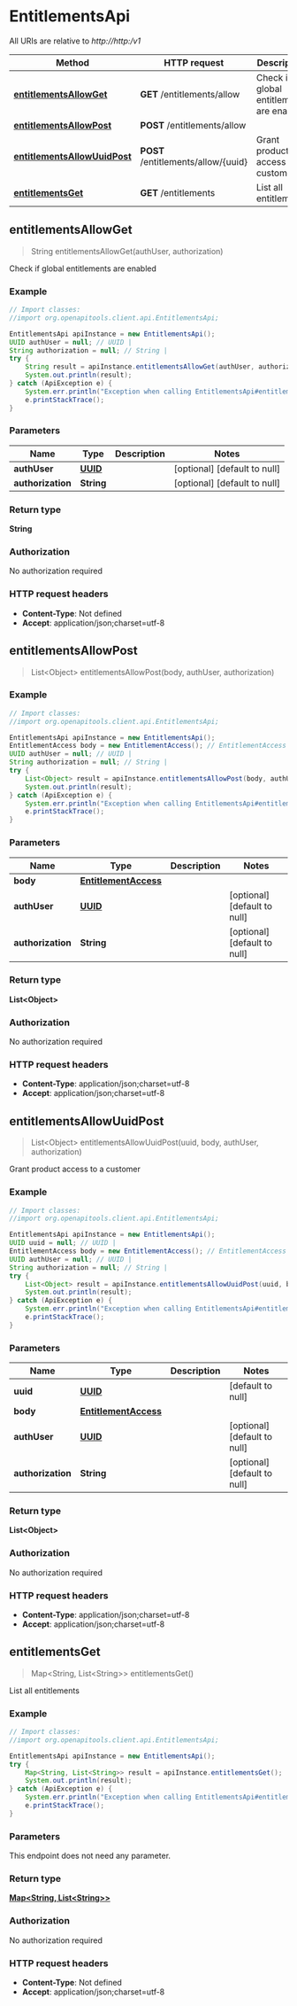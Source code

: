 # EntitlementsApi

All URIs are relative to *http://http:/v1*

Method | HTTP request | Description
------------- | ------------- | -------------
[**entitlementsAllowGet**](EntitlementsApi.md#entitlementsAllowGet) | **GET** /entitlements/allow | Check if global entitlements are enabled
[**entitlementsAllowPost**](EntitlementsApi.md#entitlementsAllowPost) | **POST** /entitlements/allow | 
[**entitlementsAllowUuidPost**](EntitlementsApi.md#entitlementsAllowUuidPost) | **POST** /entitlements/allow/{uuid} | Grant product access to a customer
[**entitlementsGet**](EntitlementsApi.md#entitlementsGet) | **GET** /entitlements | List all entitlements



## entitlementsAllowGet

> String entitlementsAllowGet(authUser, authorization)

Check if global entitlements are enabled

### Example

```java
// Import classes:
//import org.openapitools.client.api.EntitlementsApi;

EntitlementsApi apiInstance = new EntitlementsApi();
UUID authUser = null; // UUID | 
String authorization = null; // String | 
try {
    String result = apiInstance.entitlementsAllowGet(authUser, authorization);
    System.out.println(result);
} catch (ApiException e) {
    System.err.println("Exception when calling EntitlementsApi#entitlementsAllowGet");
    e.printStackTrace();
}
```

### Parameters


Name | Type | Description  | Notes
------------- | ------------- | ------------- | -------------
 **authUser** | [**UUID**](.md)|  | [optional] [default to null]
 **authorization** | **String**|  | [optional] [default to null]

### Return type

**String**

### Authorization

No authorization required

### HTTP request headers

- **Content-Type**: Not defined
- **Accept**: application/json;charset=utf-8


## entitlementsAllowPost

> List&lt;Object&gt; entitlementsAllowPost(body, authUser, authorization)



### Example

```java
// Import classes:
//import org.openapitools.client.api.EntitlementsApi;

EntitlementsApi apiInstance = new EntitlementsApi();
EntitlementAccess body = new EntitlementAccess(); // EntitlementAccess | 
UUID authUser = null; // UUID | 
String authorization = null; // String | 
try {
    List<Object> result = apiInstance.entitlementsAllowPost(body, authUser, authorization);
    System.out.println(result);
} catch (ApiException e) {
    System.err.println("Exception when calling EntitlementsApi#entitlementsAllowPost");
    e.printStackTrace();
}
```

### Parameters


Name | Type | Description  | Notes
------------- | ------------- | ------------- | -------------
 **body** | [**EntitlementAccess**](EntitlementAccess.md)|  |
 **authUser** | [**UUID**](.md)|  | [optional] [default to null]
 **authorization** | **String**|  | [optional] [default to null]

### Return type

**List&lt;Object&gt;**

### Authorization

No authorization required

### HTTP request headers

- **Content-Type**: application/json;charset=utf-8
- **Accept**: application/json;charset=utf-8


## entitlementsAllowUuidPost

> List&lt;Object&gt; entitlementsAllowUuidPost(uuid, body, authUser, authorization)

Grant product access to a customer

### Example

```java
// Import classes:
//import org.openapitools.client.api.EntitlementsApi;

EntitlementsApi apiInstance = new EntitlementsApi();
UUID uuid = null; // UUID | 
EntitlementAccess body = new EntitlementAccess(); // EntitlementAccess | 
UUID authUser = null; // UUID | 
String authorization = null; // String | 
try {
    List<Object> result = apiInstance.entitlementsAllowUuidPost(uuid, body, authUser, authorization);
    System.out.println(result);
} catch (ApiException e) {
    System.err.println("Exception when calling EntitlementsApi#entitlementsAllowUuidPost");
    e.printStackTrace();
}
```

### Parameters


Name | Type | Description  | Notes
------------- | ------------- | ------------- | -------------
 **uuid** | [**UUID**](.md)|  | [default to null]
 **body** | [**EntitlementAccess**](EntitlementAccess.md)|  |
 **authUser** | [**UUID**](.md)|  | [optional] [default to null]
 **authorization** | **String**|  | [optional] [default to null]

### Return type

**List&lt;Object&gt;**

### Authorization

No authorization required

### HTTP request headers

- **Content-Type**: application/json;charset=utf-8
- **Accept**: application/json;charset=utf-8


## entitlementsGet

> Map&lt;String, List&lt;String&gt;&gt; entitlementsGet()

List all entitlements

### Example

```java
// Import classes:
//import org.openapitools.client.api.EntitlementsApi;

EntitlementsApi apiInstance = new EntitlementsApi();
try {
    Map<String, List<String>> result = apiInstance.entitlementsGet();
    System.out.println(result);
} catch (ApiException e) {
    System.err.println("Exception when calling EntitlementsApi#entitlementsGet");
    e.printStackTrace();
}
```

### Parameters

This endpoint does not need any parameter.

### Return type

[**Map&lt;String, List&lt;String&gt;&gt;**](List.md)

### Authorization

No authorization required

### HTTP request headers

- **Content-Type**: Not defined
- **Accept**: application/json;charset=utf-8


